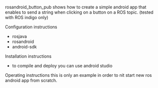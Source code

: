 rosandroid_button_pub
shows how to create a simple android app that enables to send a string when clicking on a button on a ROS topic. 
(tested with ROS indigo only)

Configuration instructions
- rosjava
- rosandroid 
- android-sdk

Installation instructions
- to compile and deploy you can use android studio 

Operating instructions
this is only an example in order to nit start new ros android app from scratch.


